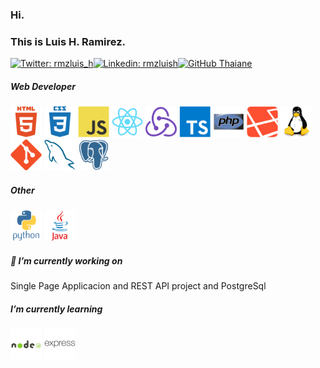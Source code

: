 
### Hi.
### This is Luis H. Ramirez.

[![Twitter: rmzluis_h](https://img.shields.io/twitter/follow/rmzluis_h?style=social)](https://twitter.com/rmzluis_h)[![Linkedin: rmzluish](https://img.shields.io/badge/-rmzluish-blue?style=flat-square&logo=Linkedin&logoColor=white&link=https://www.linkedin.com/in/rmzluish/)](https://www.linkedin.com/in/rmzluish/)[![GitHub Thaiane](https://img.shields.io/github/followers/rmzluish?label=follow&style=social)](https://github.com/rmzluish)


##### Web Developer

<img src="https://github.com/devicons/devicon/blob/master/icons/html5/html5-plain-wordmark.svg" alt="HTML Logo" width="50px" height="50px"> <img src="https://github.com/devicons/devicon/blob/master/icons/css3/css3-plain-wordmark.svg" alt="CSS Logo" width="50px" height="50px"> <img src="https://github.com/devicons/devicon/blob/master/icons/javascript/javascript-original.svg" alt="JavaScript Logo" width="50px" height="50px"> <img src="https://github.com/devicons/devicon/blob/master/icons/react/react-original.svg" alt="ReactJS Logo" width="50px" height="50px"> <img src="https://github.com/devicons/devicon/blob/master/icons/redux/redux-original.svg" alt="Redux Logo" width="50px" height="50px"> <img src="https://github.com/devicons/devicon/blob/master/icons/typescript/typescript-plain.svg" alt="Ts Logo" width="50px" height="50px"> <img src="https://github.com/devicons/devicon/blob/master/icons/php/php-original.svg" alt="Php Logo" width="50px" height="50px"> <img src="https://github.com/devicons/devicon/blob/master/icons/laravel/laravel-plain.svg" alt="Laravel Logo" width="50px" height="50px"> <img src="https://github.com/devicons/devicon/blob/master/icons/linux/linux-original.svg" alt="Linux Logo" width="50px" height="50px"> <img src="https://github.com/devicons/devicon/blob/master/icons/git/git-original.svg" alt="Git Logo" width="50px" height="50px"> <img src="https://github.com/devicons/devicon/blob/master/icons/mysql/mysql-original.svg" alt="Mysql Logo" width="50px" height="50px"> <img src="https://github.com/devicons/devicon/blob/master/icons/postgresql/postgresql-plain.svg" alt="Postgres Logo" width="50px" height="50px">

##### Other

<img src="https://github.com/devicons/devicon/blob/master/icons/python/python-original-wordmark.svg" alt="Python Logo" width="50px" height="50px">  <img src="https://github.com/devicons/devicon/blob/master/icons/java/java-original-wordmark.svg" alt="Java Logo" width="50px" height="50px">

##### 🔭 I’m currently working on
Single Page Applicacion and REST API project and PostgreSql

##### I’m currently learning
<img src="https://github.com/devicons/devicon/blob/master/icons/nodejs/nodejs-original-wordmark.svg" alt="Postgres Logo" width="50px" height="50px"> <img src="https://github.com/devicons/devicon/blob/master/icons/express/express-original-wordmark.svg" alt="Postgres Logo" width="50px" height="50px">

<!-- - 🌱 I’m currently learning <img src="https://github.com/devicons/devicon/blob/master/icons/nodejs/nodejs-original-wordmark.svg" alt="Postgres Logo" width="50px" height="50px"> <img src="https://github.com/devicons/devicon/blob/master/icons/express/express-original-wordmark.svg" alt="Postgres Logo" width="50px" height="50px"> -->

